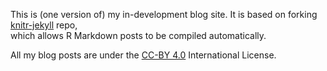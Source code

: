 This is (one version of) my in-development blog site.
It is based on forking [knitr-jekyll](http://yihui.name/knitr-jekyll)
repo,   
which allows R Markdown posts to be compiled
automatically.

All my blog posts are under the
[CC-BY 4.0](http://creativecommons.org/licenses/by/4.0/)
International License.
